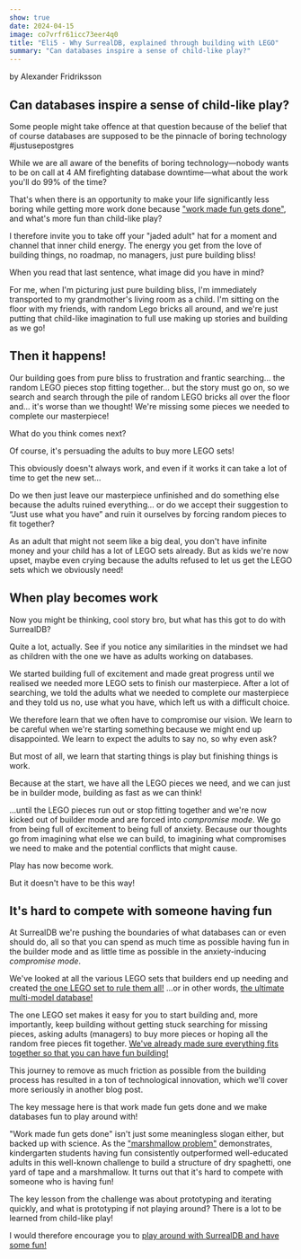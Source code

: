 ```yaml
---
show: true
date: 2024-04-15
image: co7vrfr61icc73eer4q0
title: "Eli5 - Why SurrealDB, explained through building with LEGO"
summary: "Can databases inspire a sense of child-like play?"
---
```


by Alexander Fridriksson

## Can databases inspire a sense of child-like play?

Some people might take offence at that question because of the belief that of course databases are supposed to be the pinnacle of boring technology #justusepostgres

While we are all aware of the benefits of boring technology—nobody wants to be on call at 4 AM firefighting database downtime—what about the work you'll do 99% of the time?

That's when there is an opportunity to make your life significantly less boring while getting more work done because ["work made fun gets done"](https://hbr.org/2022/05/why-work-should-be-fun), and what's more fun than child-like play?

I therefore invite you to take off your "jaded adult" hat for a moment and channel that inner child energy. The energy you get from the love of building things, no roadmap, no managers, just pure building bliss!

When you read that last sentence, what image did you have in mind?

For me, when I'm picturing just pure building bliss, I'm immediately transported to my grandmother's living room as a child. I'm sitting on the floor with my friends, with random Lego bricks all around, and we're just putting that child-like imagination to full use making up stories and building as we go!

## Then it happens!

Our building goes from pure bliss to frustration and frantic searching... the random LEGO pieces stop fitting together... but the story must go on, so we search and search through the pile of random LEGO bricks all over the floor and... it's worse than we thought! We're missing some pieces we needed to complete our masterpiece!

What do you think comes next?

Of course, it's persuading the adults to buy more LEGO sets!

This obviously doesn't always work, and even if it works it can take a lot of time to get the new set...

Do we then just leave our masterpiece unfinished and do something else because the adults ruined everything... or do we accept their suggestion to “Just use what you have” and ruin it ourselves by forcing random pieces to fit together?

As an adult that might not seem like a big deal, you don't have infinite money and your child has a lot of LEGO sets already. But as kids we're now upset, maybe even crying because the adults refused to let us get the LEGO sets which we obviously need!

## When play becomes work

Now you might be thinking, cool story bro, but what has this got to do with SurrealDB?

Quite a lot, actually. See if you notice any similarities in the mindset we had as children with the one we have as adults working on databases.

We started building full of excitement and made great progress until we realised we needed more LEGO sets to finish our masterpiece. After a lot of searching, we told the adults what we needed to complete our masterpiece and they told us no, use what you have, which left us with a difficult choice.

We therefore learn that we often have to compromise our vision. We learn to be careful when we're starting something because we might end up disappointed. We learn to expect the adults to say no, so why even ask?

But most of all, we learn that starting things is play but finishing things is work.

Because at the start, we have all the LEGO pieces we need, and we can just be in builder mode, building as fast as we can think!

...until the LEGO pieces run out or stop fitting together and we're now kicked out of builder mode and are forced into *compromise mode*. We go from being full of excitement to being full of anxiety. Because our thoughts go from imagining what else we can build, to imagining what compromises we need to make and the potential conflicts that might cause.

Play has now become work.

But it doesn't have to be this way!

## It's hard to compete with someone having fun

At SurrealDB we're pushing the boundaries of what databases can or even should do, all so that you can spend as much time as possible having fun in the builder mode and as little time as possible in the anxiety-inducing *compromise mode*.

We've looked at all the various LEGO sets that builders end up needing and created [the one LEGO set to rule them all!](https://www.lego.com/en-gb/aboutus/news/2023/february/lego-icons-the-lord-of-the-rings-rivendell) ...or in other words, [the ultimate multi-model database!](https://surrealdb.com/?utm_source=blog&utm_medium=post)

The one LEGO set makes it easy for you to start building and, more importantly, keep building without getting stuck searching for missing pieces, asking adults (managers) to buy more pieces or hoping all the random free pieces fit together. [We've already made sure everything fits together so that you can have fun building!](https://www.youtube.com/watch?v=kHnn1XTnZCk)

This journey to remove as much friction as possible from the building process has resulted in a ton of technological innovation, which we'll cover more seriously in another blog post.

The key message here is that work made fun gets done and we make databases fun to play around with!

"Work made fun gets done" isn't just some meaningless slogan either, but backed up with science. As the ["marshmallow problem"](https://www.ted.com/talks/tom_wujec_build_a_tower_build_a_team) demonstrates, kindergarten students having fun consistently outperformed well-educated adults in this well-known challenge to build a structure of dry spaghetti, one yard of tape and a marshmallow. It turns out that it's hard to compete with someone who is having fun!

The key lesson from the challenge was about prototyping and iterating quickly, and what is prototyping if not playing around? There is a lot to be learned from child-like play!

I would therefore encourage you to [play around with SurrealDB and have some fun!](https://www.youtube.com/watch?v=p2BXDus7yvc)